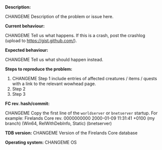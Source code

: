 <!--- (**********************************)
      (** Fill in the following fields **)
      (**********************************) --->

**Description:**

CHANGEME Description of the problem or issue here.

**Current behaviour:**

CHANGEME Tell us what happens.
If this is a crash, post the crashlog (upload to https://gist.github.com/).

**Expected behaviour:**

CHANGEME Tell us what should happen instead.

**Steps to reproduce the problem:**

1. CHANGEME Step 1 include entries of affected creatures / items / quests with a link to the relevant wowhead page.
2. Step 2
3. Step 3

**FC rev. hash/commit:**

CHANGEME Copy the first line of the `worldserver` or `bnetserver` startup.
For example: Firelands Core rev. 0000000000 2000-01-09 11:31:41 +0100 (my branch) (Win64, RelWithDebInfo, Static) (bnetserver)

**TDB version:** CHANGEME Version of the Firelands Core database

**Operating system:** CHANGEME OS

<!--- Notes
- This template is for problem reports. For other types of report, edit it accordingly.
- For fixes containing C++ changes, create a Pull Request.
--->
